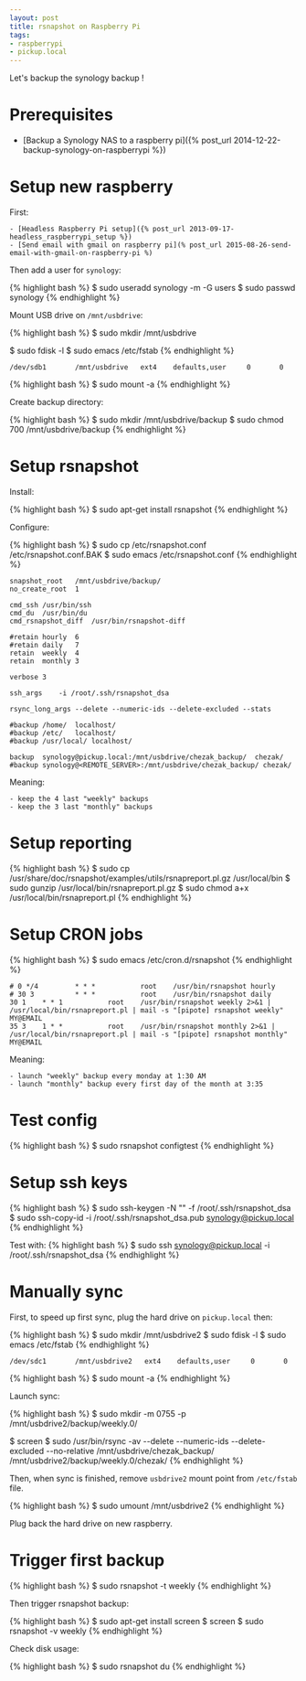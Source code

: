 ```yaml
---
layout: post
title: rsnapshot on Raspberry Pi
tags:
- raspberrypi
- pickup.local
---
```


Let's backup the synology backup !


# Prerequisites

- [Backup a Synology NAS to a raspberry pi]({% post_url 2014-12-22-backup-synology-on-raspberrypi %})


# Setup new raspberry

First:

    - [Headless Raspberry Pi setup]({% post_url 2013-09-17-headless_raspberrypi_setup %})
    - [Send email with gmail on raspberry pi](% post_url 2015-08-26-send-email-with-gmail-on-raspberry-pi %)

Then add a user for `synology`:

{% highlight bash %}
$ sudo useradd synology -m -G users
$ sudo passwd synology
{% endhighlight %}

Mount USB drive on `/mnt/usbdrive`:

{% highlight bash %}
$ sudo mkdir /mnt/usbdrive

$ sudo fdisk -l
$ sudo emacs /etc/fstab
{% endhighlight %}

```
/dev/sdb1       /mnt/usbdrive   ext4    defaults,user     0       0
```

{% highlight bash %}
$ sudo mount -a
{% endhighlight %}

Create backup directory:

{% highlight bash %}
$ sudo mkdir /mnt/usbdrive/backup
$ sudo chmod 700 /mnt/usbdrive/backup
{% endhighlight %}


# Setup rsnapshot

Install:

{% highlight bash %}
$ sudo apt-get install rsnapshot
{% endhighlight %}

Configure:

{% highlight bash %}
$ sudo cp /etc/rsnapshot.conf /etc/rsnapshot.conf.BAK
$ sudo emacs /etc/rsnapshot.conf
{% endhighlight %}

```
snapshot_root	/mnt/usbdrive/backup/
no_create_root	1

cmd_ssh	/usr/bin/ssh
cmd_du	/usr/bin/du
cmd_rsnapshot_diff	/usr/bin/rsnapshot-diff

#retain	hourly	6
#retain	daily	7
retain	weekly	4
retain	monthly	3

verbose	3

ssh_args	-i /root/.ssh/rsnapshot_dsa

rsync_long_args --delete --numeric-ids --delete-excluded --stats

#backup /home/	localhost/
#backup /etc/	localhost/
#backup /usr/local/	localhost/

backup  synology@pickup.local:/mnt/usbdrive/chezak_backup/	chezak/
#backup synology@<REMOTE_SERVER>:/mnt/usbdrive/chezak_backup/ chezak/
```

Meaning:

	- keep the 4 last "weekly" backups
	- keep the 3 last "monthly" backups


# Setup reporting

{% highlight bash %}
$ sudo cp /usr/share/doc/rsnapshot/examples/utils/rsnapreport.pl.gz /usr/local/bin
$ sudo gunzip /usr/local/bin/rsnapreport.pl.gz
$ sudo chmod a+x /usr/local/bin/rsnapreport.pl
{% endhighlight %}


# Setup CRON jobs

{% highlight bash %}
$ sudo emacs /etc/cron.d/rsnapshot
{% endhighlight %}

```
# 0 */4         * * *           root    /usr/bin/rsnapshot hourly
# 30 3          * * *           root    /usr/bin/rsnapshot daily
30 1    * * 1           root    /usr/bin/rsnapshot weekly 2>&1 | /usr/local/bin/rsnapreport.pl | mail -s "[pipote] rsnapshot weekly" MY@EMAIL
35 3    1 * *           root    /usr/bin/rsnapshot monthly 2>&1 | /usr/local/bin/rsnapreport.pl | mail -s "[pipote] rsnapshot monthly" MY@EMAIL
```

Meaning:

	- launch "weekly" backup every monday at 1:30 AM
	- launch "monthly" backup every first day of the month at 3:35


# Test config

{% highlight bash %}
$ sudo rsnapshot configtest
{% endhighlight %}


# Setup ssh keys

{% highlight bash %}
$ sudo ssh-keygen -N "" -f /root/.ssh/rsnapshot_dsa
$ sudo ssh-copy-id -i /root/.ssh/rsnapshot_dsa.pub synology@pickup.local
{% endhighlight %}

Test with:
{% highlight bash %}
$ sudo ssh synology@pickup.local -i /root/.ssh/rsnapshot_dsa
{% endhighlight %}


# Manually sync

First, to speed up first sync, plug the hard drive on `pickup.local` then:

{% highlight bash %}
$ sudo mkdir /mnt/usbdrive2
$ sudo fdisk -l
$ sudo emacs /etc/fstab
{% endhighlight %}

```
/dev/sdc1       /mnt/usbdrive2   ext4    defaults,user     0       0
```

{% highlight bash %}
$ sudo mount -a
{% endhighlight %}

Launch sync:

{% highlight bash %}
$ sudo mkdir -m 0755 -p /mnt/usbdrive2/backup/weekly.0/

$ screen
$ sudo /usr/bin/rsync -av --delete --numeric-ids --delete-excluded --no-relative /mnt/usbdrive/chezak_backup/ /mnt/usbdrive2/backup/weekly.0/chezak/
{% endhighlight %}

Then, when sync is finished, remove `usbdrive2` mount point from `/etc/fstab` file.

{% highlight bash %}
$ sudo umount /mnt/usbdrive2
{% endhighlight %}

Plug back the hard drive on new raspberry.


# Trigger first backup

{% highlight bash %}
$ sudo rsnapshot -t weekly
{% endhighlight %}

Then trigger rsnapshot backup:

{% highlight bash %}
$ sudo apt-get install screen
$ screen
$ sudo rsnapshot -v weekly
{% endhighlight %}

Check disk usage:

{% highlight bash %}
$ sudo rsnapshot du
{% endhighlight %}
